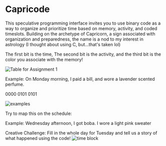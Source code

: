 # Capricode
This speculative programming interface invites you to use binary code as a way to organize and prioritize time based on memory, activity, and coded timeslots. Building on the archetype of Capricorn, a sign associated with organization and preparedness, the name is a nod to my interest in astrology (I thought about using C, but...that's taken lol)

The first bit is the time, 
The second bit is the activity,
and the third bit is the color you associate with the memory!

![Table for Assignment 1](https://github.com/user-attachments/assets/1fcda032-6b31-410f-95d0-d103cbc4311c)

Example: On Monday morning, I paid a bill, and wore a lavender scented perfume.

0000 0101 0101

![examples](https://github.com/user-attachments/assets/6fc53734-c52f-4e06-a7a6-6ecb46dde0ff)

Try to map this on the schedule: 

Example: Wednesday afternoon, I got boba. I wore a light pink sweater

Creative Challenge: Fill in the whole day for Tuesday and tell us a story of what happened using the code!
![time block](https://github.com/user-attachments/assets/e890ea31-0059-4c76-882c-bea700a9fd97)
